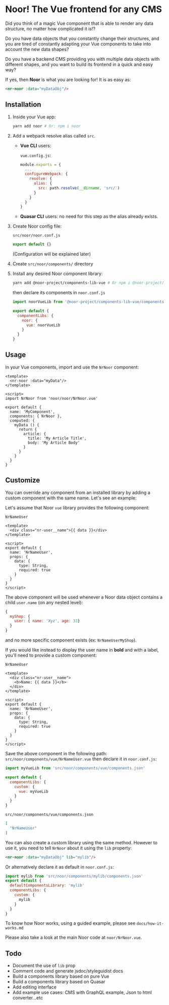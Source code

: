 # Noor! The Vue frontend for any CMS

Did you think of a magic Vue component that is able to render any data structure, no matter how complicated it is!?

Do you have data objects that you constantly change their structures, and you are tired of constantly adapting your Vue components to take into account the new data shapes?

Do you have a backend CMS providing you with multiple data objects with different shapes, and you want to build its frontend in a quick and easy way?

If yes, then **Noor** is what you are looking for! It is as easy as:

```html
<nr-noor :data="myDataObj"/>
```

## Installation

1. Inside your Vue app:

    ```sh
    yarn add noor # Or: npm i noor
    ```

2. Add a webpack resolve alias called `src`.

    * **Vue CLI** users:

      `vue.config.js`:

      ```js
      module.exports = {
        ...
        configureWebpack: {
          resolve: {
            alias: {
              src: path.resolve(__dirname, 'src/')
            }
          }
        }
      }
      ```

    * **Quasar CLI** users: no need for this step as the alias already exists.

3. Create Noor config file:

    `src/noor/noor.conf.js`

    ```js
    export default {}
    ```

    (Configuration will be explained later)

4. Create `src/noor/components/` directory

5. Install any desired Noor component library:

    ```sh
    yarn add @noor-project/components-lib-vue # Or npm i @noor-project/components-lib-vue
    ```

    then declare its components in `noor.conf.js`

    ```js
    import noorVueLib from '@noor-project/components-lib-vue/components.json'

    export default {
      componentLibs: {
        noor: {
          vue: noorVueLib
        }
      }
    }
    ```

## Usage

In your Vue components, import and use the `NrNoor` component:

```vue
<template>
  <nr-noor :data="myData"/>
</template>

<script>
import NrNoor from 'noor/noor/NrNoor.vue'

export default {
  name: 'MyComponent',
  components: { NrNoor },
  computed: {
    myData () {
      return {
        article: {
          title: 'My Article Title',
          body: 'My Article Body'
        }
      }
    }
  }
}
```

## Customize

You can override any component from an installed library by adding a custom component with the same name. Let's see an example:

Let's assume that Noor `vue` library provides the following component:

`NrNameUser`

```vue
<template>
  <div class="nr-user__name">{{ data }}</div>
</template>

<script>
export default {
  name: 'NrNameUser',
  props: {
    data: {
      type: String,
      required: true
    }
  }
}
</script>
```

The above component will be used whenever a Noor data object contains a child `user.name` (on any nested level):

```js
{
  myShop: {
    user: { name: 'Xyz', age: 33}
  }
}
```

and no more specific component exists (ex: `NrNameUserMyShop`).

If you would like instead to display the user name in **bold** and with a label, you'll need to provide a custom component:

`NrNameUser`

```vue
<template>
  <div class="nr-user__name">
    <b>Name: {{ data }}</b>
  </div>
</template>

<script>
export default {
  name: 'NrNameUser',
  props: {
    data: {
      type: String,
      required: true
    }
  }
}
</script>
```

Save the above component in the following path: `src/noor/components/vue/NrNameUser.vue` then declare it in `noor.conf.js`:

```js
import myVueLib from 'src/noor/components/vue/components.json'

export default {
  componentLibs: {
    custom: {
      vue: myVueLib
    }
  }
}
```

`src/noor/components/vue/components.json`

```json
[
  "NrNameUser"
]
```

You can also create a custom library using the same method. However to use it, you need to tell `NrNoor` about it using the `lib` property:

```html
<nr-noor :data="myDataObj" lib="mylib"/>
```

Or alternatively declare it as default in `noor.conf.js`:

```js
import mylib from 'src/noor/components/mylib/components.json'
export default {
  defaultComponentsLibrary: 'mylib'
  componentLibs: {
    custom: {
      mylib
    }
  }
}
```

To know how Noor works, using a guided example, please see `docs/how-it-works.md`

Please also take a look at the main Noor code at `noor/NrNoor.vue`.

## Todo

* Document the use of `lib` prop
* Comment code and generate jsdoc/styleguidist docs
* Build a components library based on pure Vue
* Build a components library based on Quasar
* Add editing interface
* Add example use cases: CMS with GraphQL example, Json to html converter...etc
